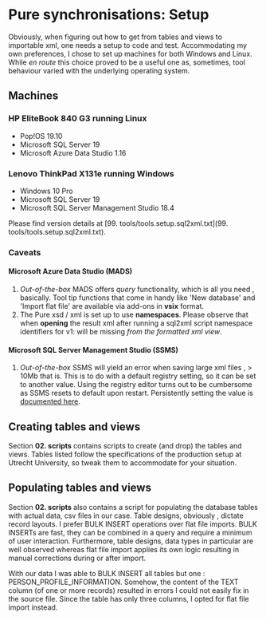 # **Pure synchronisations: Setup**

Obviously, when figuring out how to get from tables and views to importable
 xml, one needs a setup to code and test. Accommodating my own preferences, I
  chose to set up machines for both Windows and Linux. While *en route* this
   choice proved to be a useful one as, sometimes, tool behaviour varied with
    the underlying operating system.

## Machines

### HP EliteBook 840 G3 running Linux

- Pop!OS 19.10
- Microsoft SQL Server 19
- Microsoft Azure Data Studio 1.16

### Lenovo ThinkPad X131e running Windows

- Windows 10 Pro
- Microsoft SQL Server 19
- Microsoft SQL Server Management Studio 18.4

Please find version details at [99. tools/tools.setup.sql2xml.txt](99. tools/tools.setup.sql2xml.txt).

### Caveats

#### Microsoft Azure Data Studio (MADS)

1. *Out-of-the-box* MADS offers *query* functionality, which is all you need
, basically. Tool tip functions that come in handy like 'New database' and
 'Import
 flat file' are available via add-ons in **vsix** format.
2. The Pure xsd / xml is set up to use **namespaces**. Please observe that
 when **opening** the result xml after running a sql2xml script namespace
  identifiers for v1: will be missing *from the formatted xml view*.

#### Microsoft SQL Server Management Studio (SSMS)

1. *Out-of-the-box* SSMS will yield an error when saving large xml files
, > 10Mb that is. This is to do with a default registry setting, so it can be
 set to another value. Using the registry editor turns out to be cumbersome
  as SSMS resets to default upon restart. Persistently setting the value is
   [documented here](https://developercommunity.visualstudio.com/content/problem/39940/the-registry-key-maxfilesizesupportedbylanguageser.html).

## Creating tables and views

Section **02. scripts** contains scripts to create (and drop) the tables and
 views. Tables listed follow the specifications of the production setup at
  Utrecht University, so tweak them to accommodate for your situation.

## Populating tables and views

Section **02. scripts** also contains a script for populating the database
 tables with actual data, csv files in our case. Table designs, obviously
 , dictate record layouts. I prefer BULK INSERT operations over flat file
  imports. BULK INSERTs are fast, they can be combined in a query and require
   a minimum of user interaction. Furthermore, table designs, data types in
    particular are well observed whereas flat file import applies its own
     logic resulting in manual corrections during or after import.

With our data I was able to BULK INSERT all tables but one
: PERSON_PROFILE_INFORMATION. Somehow, the content of the
 TEXT column (of one or more records) resulted in errors I could not easily
  fix in the source file. Since the table has only three columns, I opted for
   flat file import instead.
